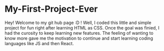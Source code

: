 # My-First-Project-Ever


Hey! Welcome to my git hub page :D ! Well, I coded this little and simple project for fun right after learning HTML as CSS. Once the goal was finied, I had the curosity to keep learning new features. The feeling of wanting to know more gave me the motivation to continue and start learning coding languages like JS and then React.